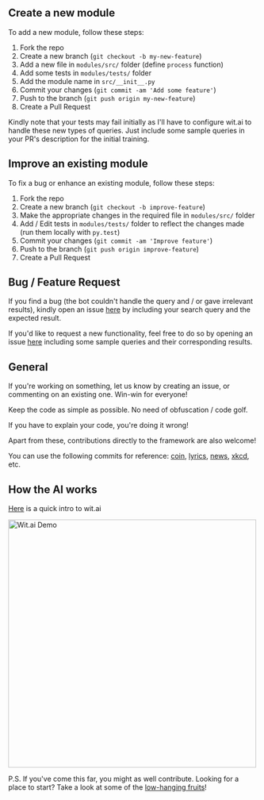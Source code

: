 ## Create a new module

To add a new module, follow these steps:

1. Fork the repo
2. Create a new branch (`git checkout -b my-new-feature`)
3. Add a new file in `modules/src/` folder (define `process` function)
4. Add some tests in `modules/tests/` folder
5. Add the module name in `src/__init__.py`
6. Commit your changes (`git commit -am 'Add some feature'`)
7. Push to the branch (`git push origin my-new-feature`)
8. Create a Pull Request 

Kindly note that your tests may fail initially as I'll have to configure wit.ai to handle these new types of queries. Just include some sample queries in your PR's description for the initial training.

## Improve an existing module

To fix a bug or enhance an existing module, follow these steps:

1. Fork the repo
2. Create a new branch (`git checkout -b improve-feature`)
3. Make the appropriate changes in the required file in `modules/src/` folder
4. Add / Edit tests in `modules/tests/` folder to reflect the changes made (run them locally with `py.test`)
5. Commit your changes (`git commit -am 'Improve feature'`)
6. Push to the branch (`git push origin improve-feature`)
7. Create a Pull Request 

## Bug / Feature Request

If you find a bug (the bot couldn't handle the query and / or gave irrelevant results), kindly open an issue [here](https://github.com/swapagarwal/JARVIS-on-Messenger/issues/new) by including your search query and the expected result.

If you'd like to request a new functionality, feel free to do so by opening an issue [here](https://github.com/swapagarwal/JARVIS-on-Messenger/issues/new) including some sample queries and their corresponding results.

## General

If you're working on something, let us know by creating an issue, or commenting on an existing one. Win-win for everyone!

Keep the code as simple as possible. No need of obfuscation / code golf.

If you have to explain your code, you're doing it wrong!

Apart from these, contributions directly to the framework are also welcome!

You can use the following commits for reference: [coin](https://github.com/swapagarwal/JARVIS-on-Messenger/commit/e3f9f587b9b6d05efb1a2769a4cd75fb4855b4f9), [lyrics](https://github.com/swapagarwal/JARVIS-on-Messenger/commit/d3e7b7c969cc3ca1f8276bab0357c9f3c680b236), [news](https://github.com/swapagarwal/JARVIS-on-Messenger/commit/59beb1ca0a0f5210ebf44809282d0cc7d3d42874), [xkcd](https://github.com/swapagarwal/JARVIS-on-Messenger/commit/e322d312525545d1993fe9bda1c5d78f1407095e), etc.

## How the AI works

[Here](https://www.youtube.com/watch?v=tLdjaKkJK_8) is a quick intro to wit.ai

<a href="https://vimeo.com/238717639" target="_blank" title="Click to open Vimeo link">
  <img src="https://i.imgur.com/qZeRlBk.jpg" alt="Wit.ai Demo" width="500">
</a>

P.S. If you've come this far, you might as well contribute.
Looking for a place to start? Take a look at some of the [low-hanging fruits](https://github.com/swapagarwal/JARVIS-on-Messenger/labels/Low-Hanging%20Fruit)!
